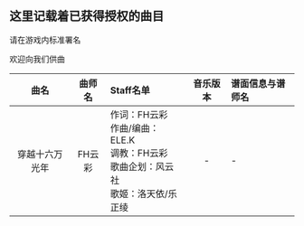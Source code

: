## 这里记载着已获得授权的曲目

请在游戏内标准署名

欢迎向我们供曲

| 曲名 | 曲师名 | Staff名单 | 音乐版本 | 谱面信息与谱师名 |
|:--:|:--:|:--|:--:|:--|
| 穿越十六万光年 | FH云彩 | 作词：FH云彩 <br> 作曲/编曲：ELE.K <br> 调教：FH云彩 <br> 歌曲企划：风云社 <br> 歌姬：洛天依/乐正绫 | - | - |
